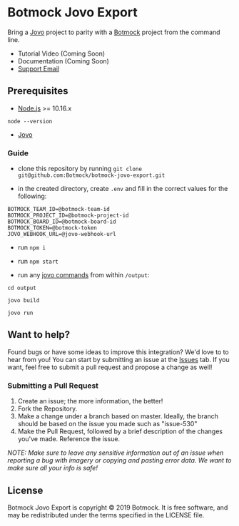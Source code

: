 # Botmock Jovo Export

Bring a [Jovo](https://www.jovo.tech) project to parity with a [Botmock](https://botmock.com) project from the command line.

- Tutorial Video (Coming Soon)
- Documentation (Coming Soon)
- [Support Email](mailto:help@botmock.com)

## Prerequisites

- [Node.js](https://nodejs.org/en/) >= 10.16.x

```shell
node --version
```

- [Jovo](https://github.com/jovotech/jovo-cli)

### Guide

- clone this repository by running `git clone git@github.com:Botmock/botmock-jovo-export.git`

- in the created directory, create `.env` and fill in the correct values for the following:

```shell
BOTMOCK_TEAM_ID=@botmock-team-id
BOTMOCK_PROJECT_ID=@botmock-project-id
BOTMOCK_BOARD_ID=@botmock-board-id
BOTMOCK_TOKEN=@botmock-token
JOVO_WEBHOOK_URL=@jovo-webhook-url

```

- run `npm i`

- run `npm start`

- run any [jovo commands](https://github.com/jovotech/jovo-cli#commands) from within `/output`:

```
cd output

jovo build

jovo run
```

## Want to help?

Found bugs or have some ideas to improve this integration? We'd love to to hear from you! You can start by submitting an issue at the [Issues](https://github.com/Botmock/botmock-jovo-export/issues) tab. If you want, feel free to submit a pull request and propose a change as well!

### Submitting a Pull Request

1. Create an issue; the more information, the better!
2. Fork the Repository.
3. Make a change under a branch based on master. Ideally, the branch should be based on the issue you made such as "issue-530"
4. Make the Pull Request, followed by a brief description of the changes you've made. Reference the issue.

_NOTE: Make sure to leave any sensitive information out of an issue when reporting a bug with imagery or copying and pasting error data. We want to make sure all your info is safe!_

## License

Botmock Jovo Export is copyright © 2019 Botmock. It is free software, and may be redistributed under the terms specified in the LICENSE file.
